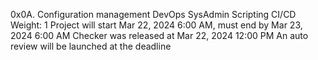 0x0A. Configuration management
DevOps
SysAdmin
Scripting
CI/CD
 Weight: 1
 Project will start Mar 22, 2024 6:00 AM, must end by Mar 23, 2024 6:00 AM
 Checker was released at Mar 22, 2024 12:00 PM
 An auto review will be launched at the deadline
